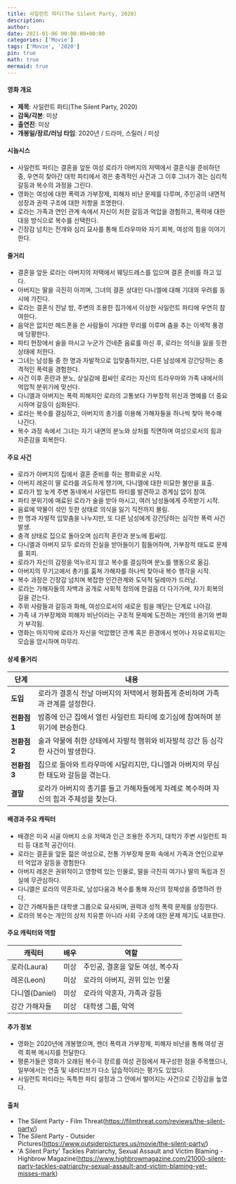 ```yaml
---
title: 사일런트 파티(The Silent Party, 2020)
description: 
author: 
date: 2021-01-06 00:00:00+00:00
categories: ['Movie']
tags: ['Movie', '2020']
pin: true
math: true
mermaid: true
---
```

#### 영화 개요

- **제목**: 사일런트 파티(The Silent Party, 2020)  
- **감독/각본**: 미상  
- **출연진**: 미상  
- **개봉일/장르/러닝 타임**: 2020년 / 드라마, 스릴러 / 미상  

#### 시놉시스

- 사일런트 파티는 결혼을 앞둔 여성 로라가 아버지의 저택에서 결혼식을 준비하던 중, 우연히 찾아간 대학 파티에서 겪은 충격적인 사건과 그 이후 그녀가 겪는 심리적 갈등과 복수의 과정을 그린다.  
- 영화는 여성에 대한 폭력과 가부장제, 피해자 비난 문제를 다루며, 주인공의 내면적 성장과 권력 구조에 대한 저항을 조명한다.  
- 로라는 가족과 연인 관계 속에서 자신이 처한 갈등과 억압을 경험하고, 폭력에 대한 대응 방식으로 복수를 선택한다.  
- 긴장감 넘치는 전개와 심리 묘사를 통해 트라우마와 자기 회복, 여성의 힘을 이야기한다.  

#### 줄거리

- 결혼을 앞둔 로라는 아버지의 저택에서 웨딩드레스를 입으며 결혼 준비를 하고 있다.  
- 아버지는 딸을 극진히 아끼며, 그녀의 결혼 상대인 다니엘에 대해 기대와 우려를 동시에 가진다.  
- 로라는 결혼식 전날 밤, 주변의 조용한 집가에서 이상한 사일런트 파티에 우연히 참여한다.  
- 음악은 없지만 헤드폰을 쓴 사람들이 거대한 무리를 이루며 춤을 추는 이색적 풍경에 당황한다.  
- 파티 현장에서 술을 마시고 누군가 건네준 음료를 마신 후, 로라는 의식을 잃을 듯한 상태에 처한다.  
- 그녀는 남성들 중 한 명과 자발적으로 입맞춤하지만, 다른 남성에게 강간당하는 충격적인 폭력을 경험한다.  
- 사건 이후 혼란과 분노, 상실감에 휩싸인 로라는 자신의 트라우마와 가족 내에서의 억압적 분위기에 맞선다.  
- 다니엘과 아버지는 폭력 피해자인 로라의 고통보다 가부장적 위신과 명예를 더 중요시하며 갈등이 심화된다.  
- 로라는 복수를 결심하고, 아버지의 총기를 이용해 가해자들을 하나씩 찾아 복수해 나간다.  
- 복수 과정 속에서 그녀는 자기 내면의 분노와 상처를 직면하며 여성으로서의 힘과 자존감을 회복한다.  

#### 주요 사건

- 로라가 아버지의 집에서 결혼 준비를 하는 평화로운 시작.  
- 아버지 레온이 딸 로라를 과도하게 챙기며, 다니엘에 대한 미묘한 불만을 표출.  
- 로라가 밤 늦게 주변 동네에서 사일런트 파티를 발견하고 경계심 없이 참여.  
- 파티 분위기에 매료된 로라가 술을 받아 마시고, 여러 남성들에게 주목받기 시작.  
- 음료에 약물이 섞인 듯한 상태로 의식을 잃기 직전까지 몰림.  
- 한 명과 자발적 입맞춤을 나누지만, 또 다른 남성에게 강간당하는 심각한 폭력 사건 발생.  
- 충격 상태로 집으로 돌아오며 심리적 혼란과 분노에 휩싸임.  
- 다니엘과 아버지 모두 로라의 진실을 받아들이기 힘들어하며, 가부장적 태도로 문제를 회피.  
- 로라가 자신의 감정을 억누르지 않고 복수를 결심하며 분노를 행동으로 옮김.  
- 아버지의 무기고에서 총기를 훔쳐 가해자를 하나씩 찾아내 복수 행각을 시작.  
- 복수 과정은 긴장감 넘치며 복잡한 인간관계와 도덕적 딜레마가 드러남.  
- 로라는 가해자들의 자백과 공개로 사회적 정의에 한걸음 더 다가가며, 자기 회복의 길을 걷는다.  
- 주위 사람들과 갈등과 화해, 여성으로서의 새로운 힘을 깨닫는 단계로 나아감.  
- 가족 내 가부장제와 피해자 비난이라는 구조적 문제에 도전하는 개인의 용기와 변화가 부각됨.  
- 영화는 마지막에 로라가 자신을 억압했던 관계 혹은 환경에서 벗어나 자유로워지는 모습을 암시하며 마무리.  

#### 상세 줄거리

| **단계** | **내용**                                                                                 |
|----------|------------------------------------------------------------------------------------------|
| **도입** | 로라가 결혼식 전날 아버지의 저택에서 평화롭게 준비하며 가족과 관계를 설정한다.           |
| **전환점 1** | 밤중에 인근 집에서 열린 사일런트 파티에 호기심에 참여하며 분위기에 편승한다.              |
| **전환점 2** | 술과 약물에 취한 상태에서 자발적 행위와 비자발적 강간 등 심각한 사건이 발생한다.          |
| **전환점 3** | 집으로 돌아와 트라우마에 시달리지만, 다니엘과 아버지의 무심한 태도와 갈등을 겪는다.       |
| **결말** | 로라가 아버지의 총기를 들고 가해자들에게 차례로 복수하며 자신의 힘과 주체성을 찾는다.    |

#### 배경과 주요 캐릭터

- 배경은 미국 시골 아버지 소유 저택과 인근 조용한 주거지, 대학가 주변 사일런트 파티 등 대조적 공간이다.  
- 로라는 결혼을 앞둔 젊은 여성으로, 전통 가부장제 문화 속에서 가족과 연인으로부터 억압과 갈등을 경험한다.  
- 아버지 레온은 권위적이고 영향력 있는 인물로, 딸을 극진히 여기나 딸의 독립과 진실에 무관심하다.  
- 다니엘은 로라의 약혼자로, 남성다움과 복수를 통해 자신의 정체성을 증명하려 한다.  
- 강간 가해자들은 대학생 그룹으로 묘사되며, 권력과 성적 폭력 문제를 상징한다.  
- 로라의 복수는 개인의 상처 치유뿐 아니라 사회 구조에 대한 문제 제기도 내포한다.  

#### 주요 캐릭터와 역할

| **캐릭터** | **배우** | **역할**             |
|------------|----------|---------------------|
| 로라(Laura)      | 미상     | 주인공, 결혼을 앞둔 여성, 복수자       |
| 레온(Leon)       | 미상     | 로라의 아버지, 권위 있는 인물          |
| 다니엘(Daniel)   | 미상     | 로라의 약혼자, 가족과 갈등             |
| 강간 가해자들     | 미상     | 대학생 그룹, 악역                      |

#### 추가 정보

- 영화는 2020년에 개봉했으며, 젠더 폭력과 가부장제, 피해자 비난을 통해 여성 권력 회복 메시지를 전달한다.  
- 평론가들은 영화가 오래된 복수극 장르를 여성 관점에서 재구성한 점을 주목했으나, 일부에서는 연출 및 내러티브가 다소 답습적이라는 평가도 있었다.  
- 사일런트 파티라는 독특한 파티 설정과 그 안에서 벌어지는 사건으로 긴장감을 높였다.  

#### 출처

- The Silent Party - Film Threat(https://filmthreat.com/reviews/the-silent-party/)  
- The Silent Party - Outsider Pictures(https://www.outsiderpictures.us/movie/the-silent-party/)  
- 'A Silent Party' Tackles Patriarchy, Sexual Assault and Victim Blaming - Highbrow Magazine(https://www.highbrowmagazine.com/21000-silent-party-tackles-patriarchy-sexual-assault-and-victim-blaming-yet-misses-mark)
